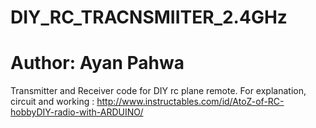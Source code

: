 DIY_RC_TRACNSMIITER_2.4GHz
==========================
Author: Ayan Pahwa
===========================

Transmitter and Receiver code for DIY rc plane remote.
For explanation, circuit and working :
http://www.instructables.com/id/AtoZ-of-RC-hobbyDIY-radio-with-ARDUINO/
